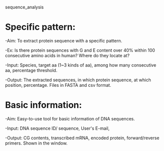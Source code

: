 sequence_analysis

# Specific pattern: 

-Aim: To extract protein sequence with a specific pattern. 

-Ex: Is there protein sequences with G and E content over 40% within 100 consecutive amino acids in human? Where do they locate at?  

-Input: Species, target aa (1~3 kinds of aa), among how many consecutive aa, percentage threshold.

-Output: The extracted sequences, in which protein sequence, at which position, percentage. Files in FASTA and csv format.

# Basic information:

-Aim: Easy-to-use tool for basic information of DNA sequences.

-Input: DNA sequence ID/ sequence, User's E-mail,

-Output: CG contents, transcribed mRNA, encoded protein, forward/reverse primers. Shown in the window.
